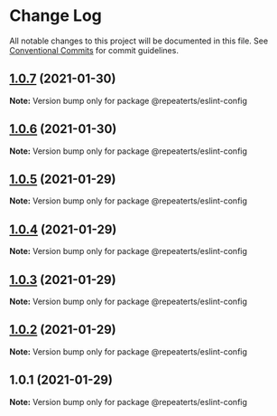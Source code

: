 # Change Log

All notable changes to this project will be documented in this file.
See [Conventional Commits](https://conventionalcommits.org) for commit guidelines.

## [1.0.7](https://github.com/repeaterts/utilities/compare/@repeaterts/eslint-config@1.0.6...@repeaterts/eslint-config@1.0.7) (2021-01-30)

**Note:** Version bump only for package @repeaterts/eslint-config





## [1.0.6](https://github.com/repeaterts/utilities/compare/@repeaterts/eslint-config@1.0.5...@repeaterts/eslint-config@1.0.6) (2021-01-30)

**Note:** Version bump only for package @repeaterts/eslint-config





## [1.0.5](https://github.com/repeaterts/utilities/compare/@repeaterts/eslint-config@1.0.4...@repeaterts/eslint-config@1.0.5) (2021-01-29)

**Note:** Version bump only for package @repeaterts/eslint-config





## [1.0.4](https://github.com/repeaterts/utilities/compare/@repeaterts/eslint-config@1.0.3...@repeaterts/eslint-config@1.0.4) (2021-01-29)

**Note:** Version bump only for package @repeaterts/eslint-config





## [1.0.3](https://github.com/repeaterts/utilities/compare/@repeaterts/eslint-config@1.0.2...@repeaterts/eslint-config@1.0.3) (2021-01-29)

**Note:** Version bump only for package @repeaterts/eslint-config





## [1.0.2](https://github.com/repeaterts/utilities/compare/@repeaterts/eslint-config@1.0.1...@repeaterts/eslint-config@1.0.2) (2021-01-29)

**Note:** Version bump only for package @repeaterts/eslint-config





## 1.0.1 (2021-01-29)

**Note:** Version bump only for package @repeaterts/eslint-config
